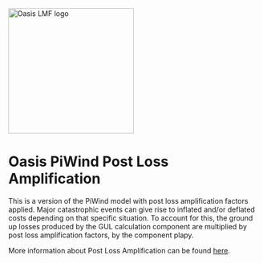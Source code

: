 <img src="https://oasislmf.org/packages/oasis_theme_package/themes/oasis_theme/assets/src/oasis-lmf-colour.png" alt="Oasis LMF logo" width="250"/>

# Oasis PiWind Post Loss Amplification

This is a version of the PiWind model with post loss amplification factors applied. Major catastrophic events can give rise to inflated and/or deflated costs depending on that specific situation. To account for this, the ground up losses produced by the GUL calculation component are multiplied by post loss amplification factors, by the component plapy.

More information about Post Loss Amplification can be found [here](https://oasislmf.github.io/sections/post-loss-amplification.html).